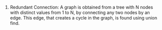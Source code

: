 1. Redundant Connection: A graph is obtained from a tree with N nodes with distinct values from 1 to N, by connecting any two nodes by an edge. This edge, that creates a cycle in the graph, is found using union find. 